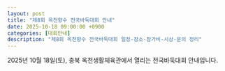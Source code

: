 ```yaml
---
layout: post
title: "제8회 옥천향수 전국바둑대회 안내"
date: 2025-10-18 09:00:00 +0900
categories: [대회안내]
description: "제8회 옥천향수 전국바둑대회 일정·장소·참가비·시상·문의 정리"
---
```


2025년 10월 18일(토), 충북 옥천생활체육관에서 열리는 전국바둑대회 안내입니다.
